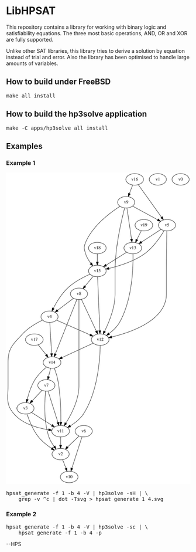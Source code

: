 # LibHPSAT
This repository contains a library for working with binary logic and
satisfiability equations. The three most basic operations, AND, OR and XOR
are fully supported.

Unlike other SAT libraries, this library tries to derive a solution
by equation instead of trial and error. Also the library has been
optimised to handle large amounts of variables.

## How to build under FreeBSD
<pre>
make all install
</pre>

## How to build the hp3solve application
<pre>
make -C apps/hp3solve all install
</pre>

## Examples
### Example 1
<IMG SRC="https://raw.githubusercontent.com/hselasky/libhpsat/main/www/hpsat_generate_1_4.svg"></IMG>
<pre>
hpsat_generate -f 1 -b 4 -V | hp3solve -sH | \
	grep -v ^c | dot -Tsvg > hpsat_generate_1_4.svg
</pre>

### Example 2
<pre>
hpsat_generate -f 1 -b 4 -V | hp3solve -sc | \
	hpsat_generate -f 1 -b 4 -p
</pre>

--HPS
